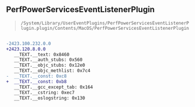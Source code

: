 ## PerfPowerServicesEventListenerPlugin

> `/System/Library/UserEventPlugins/PerfPowerServicesEventListenerPlugin.plugin/Contents/MacOS/PerfPowerServicesEventListenerPlugin`

```diff

-2423.100.232.0.0
+2423.120.8.0.0
   __TEXT.__text: 0x8460
   __TEXT.__auth_stubs: 0x560
   __TEXT.__objc_stubs: 0x12e0
   __TEXT.__objc_methlist: 0x7c4
-  __TEXT.__const: 0xc8
+  __TEXT.__const: 0xb8
   __TEXT.__gcc_except_tab: 0x164
   __TEXT.__cstring: 0xec7
   __TEXT.__oslogstring: 0x130

```
